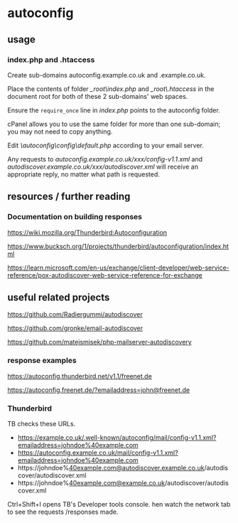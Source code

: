 # autoconfig

## usage

### index.php and .htaccess

Create sub-domains autoconfig.example.co.uk and .example.co.uk.

Place the contents of folder _\_root\index.php_ and _\_root\\.htaccess_ in the document root for both of these 2 sub-domains' web spaces.

Ensure the `require_once` line in _index.php_ points to the autoconfig folder.

cPanel allows you to use the same folder for more than one sub-domain; you may not need to copy anything.

Edit _\autoconfig\config\default.php_ according to your email server.

Any requests to 
_autoconfig.example.co.uk/xxx/config-v1.1.xml_ 
and 
_autodiscover.example.co.uk/xxx/autodiscover.xml_ 
will receive an appropriate reply, no matter what path is requested.

## resources / further reading

### Documentation on building responses

https://wiki.mozilla.org/Thunderbird:Autoconfiguration

https://www.bucksch.org/1/projects/thunderbird/autoconfiguration/index.html

https://learn.microsoft.com/en-us/exchange/client-developer/web-service-reference/pox-autodiscover-web-service-reference-for-exchange

## useful related projects

https://github.com/Radiergummi/autodiscover

https://github.com/gronke/email-autodiscover

https://github.com/matejsmisek/php-mailserver-autodiscovery

### response examples

https://autoconfig.thunderbird.net/v1.1/freenet.de

https://autoconfig.freenet.de/?emailaddress=john@freenet.de

### Thunderbird 

TB checks these URLs. 

- https://example.co.uk/.well-known/autoconfig/mail/config-v1.1.xml?emailaddress=johndoe%40example.com
- https://autoconfig.example.co.uk/mail/config-v1.1.xml?emailaddress=johndoe%40example.com
- https://johndoe%40example.com@autodiscover.example.co.uk/autodiscover/autodiscover.xml
- https://johndoe%40example.com@example.co.uk/autodiscover/autodiscover.xml

Ctrl+Shift+I opens TB's Developer tools console. hen watch the network tab to see the requests  /responses made.
